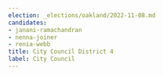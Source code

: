 ```yaml
---
election: _elections/oakland/2022-11-08.md
candidates:
- janani-ramachandran
- nenna-joiner
- renia-webb
title: City Council District 4
label: City Council
---
```

